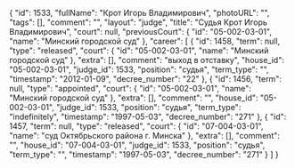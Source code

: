 {
    "id": 1533,
    "fullName": "Крот Игорь Владимирович",
    "photoURL": "",
    "tags": [],
    "comment": "",
    "layout": "judge",
    "title": "Судья Крот Игорь Владимирович",
    "court": null,
    "previousCourt": {
        "id": "05-002-03-01",
        "name": "Минский городской суд"
    },
    "career": [
        {
            "id": 1458,
            "term": null,
            "type": "released",
            "court": {
                "id": "05-002-03-01",
                "name": "Минский городской суд"
            },
            "extra": [],
            "comment": "выход в отставку",
            "house_id": "05-002-03-01",
            "judge_id": 1533,
            "position": "судья",
            "term_type": "",
            "timestamp": "2012-01-09",
            "decree_number": "22"
        },
        {
            "id": 1456,
            "term": null,
            "type": "appointed",
            "court": {
                "id": "05-002-03-01",
                "name": "Минский городской суд"
            },
            "extra": [],
            "comment": "",
            "house_id": "05-002-03-01",
            "judge_id": 1533,
            "position": "судья",
            "term_type": "indefinitely",
            "timestamp": "1997-05-03",
            "decree_number": "271"
        },
        {
            "id": 1457,
            "term": null,
            "type": "released",
            "court": {
                "id": "07-004-03-01",
                "name": "суд Октябрьского района г. Минска"
            },
            "extra": [],
            "comment": "",
            "house_id": "07-004-03-01",
            "judge_id": 1533,
            "position": "судья",
            "term_type": "",
            "timestamp": "1997-05-03",
            "decree_number": "271"
        }
    ]
}